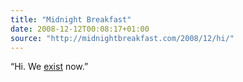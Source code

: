```yaml
---
title: "Midnight Breakfast"
date: 2008-12-12T00:08:17+01:00
source: "http://midnightbreakfast.com/2008/12/hi/"
---
```


“Hi. We [exist](http://midnightbreakfast.com/) now.”
